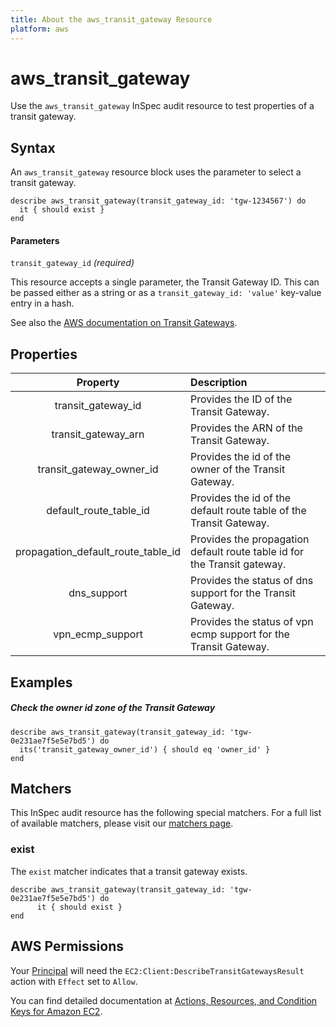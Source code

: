 ```yaml
---
title: About the aws_transit_gateway Resource
platform: aws
---
```


# aws_transit_gateway

Use the `aws_transit_gateway` InSpec audit resource to test properties of a transit gateway.

## Syntax

An `aws_transit_gateway` resource block uses the parameter to select a transit gateway.

    describe aws_transit_gateway(transit_gateway_id: 'tgw-1234567') do
      it { should exist }
    end

#### Parameters

`transit_gateway_id` _(required)_

This resource accepts a single parameter, the Transit Gateway ID.
This can be passed either as a string or as a `transit_gateway_id: 'value'` key-value entry in a hash.

See also the [AWS documentation on Transit Gateways](https://docs.aws.amazon.com/vpc/latest/tgw/).

## Properties

| Property | Description |
| :---: | :--- |
| transit_gateway_id | Provides the ID of the Transit Gateway. |
| transit_gateway_arn | Provides the ARN of the Transit Gateway. |
| transit_gateway_owner_id | Provides the id of the owner of the Transit Gateway. |
| default_route_table_id | Provides the id of the default route table of the Transit Gateway. |
| propagation_default_route_table_id | Provides the propagation default route table id for the Transit gateway. |
| dns_support | Provides the status of dns support for the Transit Gateway. |
| vpn_ecmp_support | Provides the status of vpn ecmp support for the Transit Gateway. |

## Examples

##### Check the owner id zone of the Transit Gateway
    describe aws_transit_gateway(transit_gateway_id: 'tgw-0e231ae7f5e5e7bd5') do
      its('transit_gateway_owner_id') { should eq 'owner_id' }
    end

## Matchers

This InSpec audit resource has the following special matchers. For a full list of available matchers, please visit our [matchers page](https://www.inspec.io/docs/reference/matchers/).
    
### exist

The `exist` matcher indicates that a transit gateway exists.

    describe aws_transit_gateway(transit_gateway_id: 'tgw-0e231ae7f5e5e7bd5') do
          it { should exist }
    end

## AWS Permissions

Your [Principal](https://docs.aws.amazon.com/IAM/latest/UserGuide/intro-structure.html#intro-structure-principal) will need the `EC2:Client:DescribeTransitGatewaysResult` action with `Effect` set to `Allow`.

You can find detailed documentation at [Actions, Resources, and Condition Keys for Amazon EC2](https://docs.aws.amazon.com/IAM/latest/UserGuide/list_amazonec2.html).
